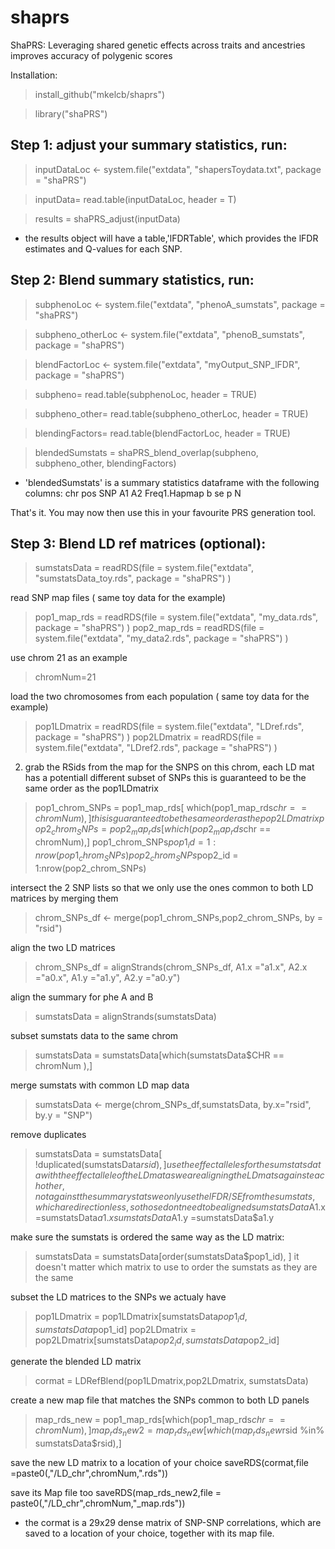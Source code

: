 # shaprs
ShaPRS: Leveraging shared genetic effects across traits and ancestries improves accuracy of polygenic scores

Installation:
>install_github("mkelcb/shaprs")

>library("shaPRS")
## Step 1: adjust your summary statistics, run:
>inputDataLoc <- system.file("extdata", "shapersToydata.txt", package = "shaPRS")

>inputData= read.table(inputDataLoc, header = T)

>results = shaPRS_adjust(inputData)

- the results object will have a table,'lFDRTable', which provides the lFDR estimates and Q-values for each SNP. 


## Step 2: Blend summary statistics, run:
>subphenoLoc <- system.file("extdata", "phenoA_sumstats", package = "shaPRS")

>subpheno_otherLoc <- system.file("extdata", "phenoB_sumstats", package = "shaPRS")

>blendFactorLoc <- system.file("extdata", "myOutput_SNP_lFDR", package = "shaPRS")

>subpheno= read.table(subphenoLoc, header = TRUE)

>subpheno_other= read.table(subpheno_otherLoc, header = TRUE)

>blendingFactors= read.table(blendFactorLoc, header = TRUE)

>blendedSumstats = shaPRS_blend_overlap(subpheno, subpheno_other, blendingFactors)

- 'blendedSumstats' is a summary statistics dataframe with the following columns: chr	pos	SNP	A1	A2	Freq1.Hapmap	b	se	p	N

That's it. You may now then use this in your favourite PRS generation tool. 


## Step 3: Blend LD ref matrices (optional):
>sumstatsData = readRDS(file = system.file("extdata", "sumstatsData_toy.rds", package = "shaPRS") )

read SNP map files ( same toy data for the example)
>pop1_map_rds = readRDS(file = system.file("extdata", "my_data.rds", package = "shaPRS") )
>pop2_map_rds = readRDS(file = system.file("extdata", "my_data2.rds", package = "shaPRS") )

use chrom 21 as an example
>chromNum=21

load the two chromosomes from each population ( same toy data for the example)
>pop1LDmatrix = readRDS(file = system.file("extdata", "LDref.rds", package = "shaPRS") )
>pop2LDmatrix = readRDS(file = system.file("extdata", "LDref2.rds", package = "shaPRS") )


2. grab the RSids from the map for the SNPS on this chrom,
each LD mat has a potentiall different subset of SNPs
this is guaranteed to be the same order as the pop1LDmatrix
>pop1_chrom_SNPs = pop1_map_rds[ which(pop1_map_rds$chr == chromNum),]
this is guaranteed to be the same order as the pop2LDmatrix
>pop2_chrom_SNPs = pop2_map_rds[ which(pop2_map_rds$chr == chromNum),]
>pop1_chrom_SNPs$pop1_id = 1:nrow(pop1_chrom_SNPs)
>pop2_chrom_SNPs$pop2_id = 1:nrow(pop2_chrom_SNPs)


intersect the 2 SNP lists so that we only use the ones common to both LD matrices by merging them
>chrom_SNPs_df  <- merge(pop1_chrom_SNPs,pop2_chrom_SNPs, by = "rsid")

align the two LD matrices
>chrom_SNPs_df = alignStrands(chrom_SNPs_df, A1.x ="a1.x", A2.x ="a0.x", A1.y ="a1.y", A2.y ="a0.y")


align the summary for phe A and B
>sumstatsData = alignStrands(sumstatsData)

subset sumstats data to the same chrom
>sumstatsData = sumstatsData[which(sumstatsData$CHR == chromNum ),]

merge sumstats with common LD map data
>sumstatsData  <- merge(chrom_SNPs_df,sumstatsData, by.x="rsid", by.y = "SNP")

remove duplicates
>sumstatsData = sumstatsData[ !duplicated(sumstatsData$rsid) ,]
use the effect alleles for the sumstats data with the effect allele of the LD mat
as we are aligning the LD mats against each other, not against the summary stats
we only use the lFDR /SE from the sumstats,
which are directionless, so those dont need to be aligned
>sumstatsData$A1.x =sumstatsData$a1.x
>sumstatsData$A1.y =sumstatsData$a1.y

make sure the sumstats is ordered the same way as the LD matrix:
>sumstatsData = sumstatsData[order(sumstatsData$pop1_id), ]
it doesn't matter which matrix to use to order the sumstats as they are the same

subset the LD matrices to the SNPs we actualy have
>pop1LDmatrix = pop1LDmatrix[sumstatsData$pop1_id,sumstatsData$pop1_id]
>pop2LDmatrix = pop2LDmatrix[sumstatsData$pop2_id,sumstatsData$pop2_id]

generate the blended LD matrix
>cormat = LDRefBlend(pop1LDmatrix,pop2LDmatrix, sumstatsData)

create a new map file that matches the SNPs common to both LD panels
>map_rds_new = pop1_map_rds[which(pop1_map_rds$chr == chromNum),]
>map_rds_new2 = map_rds_new[which(map_rds_new$rsid %in% sumstatsData$rsid),] 

save the new LD matrix to a location of your choice
saveRDS(cormat,file =paste0(<YOUR LOCATION>,"/LD_chr",chromNum,".rds"))

save its Map file too
saveRDS(map_rds_new2,file = paste0(<YOUR LOCATION>,"/LD_chr",chromNum,"_map.rds"))

- the cormat is a 29x29 dense matrix of SNP-SNP correlations, which are saved to a location of your choice, together with its map file.
